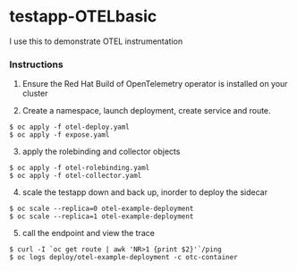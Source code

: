 # testapp-OTELbasic
I use this to demonstrate OTEL instrumentation

### Instructions

1. Ensure the Red Hat Build of OpenTelemetry operator is installed on your cluster

2. Create a namespace, launch deployment, create service and route.

```
$ oc apply -f otel-deploy.yaml
$ oc apply -f expose.yaml
```

3. apply the rolebinding and collector objects

```
$ oc apply -f otel-rolebinding.yaml
$ oc apply -f otel-collector.yaml
```

4. scale the testapp down and back up, inorder to deploy the sidecar

```
$ oc scale --replica=0 otel-example-deployment
$ oc scale --replica=1 otel-example-deployment
```

5. call the endpoint and view the trace

```
$ curl -I `oc get route | awk 'NR>1 {print $2}'`/ping
$ oc logs deploy/otel-example-deployment -c otc-container
```
